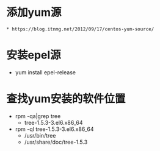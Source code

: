 # 添加yum源
    * https://blog.itnmg.net/2012/09/17/centos-yum-source/
    
# 安装epel源
+   yum install epel-release

# 查找yum安装的软件位置
* rpm -qa|grep tree
    *  tree-1.5.3-3.el6.x86_64
* rpm -ql tree-1.5.3-3.el6.x86_64
    * /usr/bin/tree
    * /usr/share/doc/tree-1.5.3

